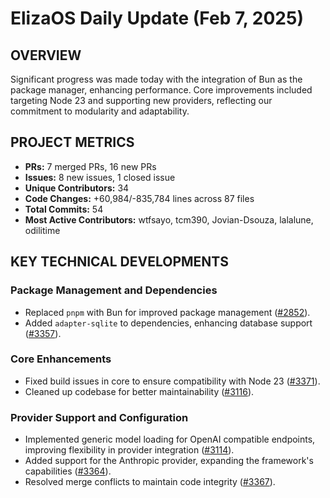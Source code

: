 # ElizaOS Daily Update (Feb 7, 2025)

## OVERVIEW 
Significant progress was made today with the integration of Bun as the package manager, enhancing performance. Core improvements included targeting Node 23 and supporting new providers, reflecting our commitment to modularity and adaptability.

## PROJECT METRICS
- **PRs:** 7 merged PRs, 16 new PRs
- **Issues:** 8 new issues, 1 closed issue
- **Unique Contributors:** 34
- **Code Changes:** +60,984/-835,784 lines across 87 files
- **Total Commits:** 54
- **Most Active Contributors:** wtfsayo, tcm390, Jovian-Dsouza, lalalune, odilitime

## KEY TECHNICAL DEVELOPMENTS

### Package Management and Dependencies
- Replaced `pnpm` with Bun for improved package management ([#2852](https://github.com/elizaos/eliza/pull/2852)).
- Added `adapter-sqlite` to dependencies, enhancing database support ([#3357](https://github.com/elizaos/eliza/pull/3357)).

### Core Enhancements
- Fixed build issues in core to ensure compatibility with Node 23 ([#3371](https://github.com/elizaos/eliza/pull/3371)).
- Cleaned up codebase for better maintainability ([#3116](https://github.com/elizaos/eliza/pull/3116)).

### Provider Support and Configuration
- Implemented generic model loading for OpenAI compatible endpoints, improving flexibility in provider integration ([#3114](https://github.com/elizaos/eliza/pull/3114)).
- Added support for the Anthropic provider, expanding the framework's capabilities ([#3364](https://github.com/elizaos/eliza/pull/3364)).
- Resolved merge conflicts to maintain code integrity ([#3367](https://github.com/elizaos/eliza/pull/3367)).